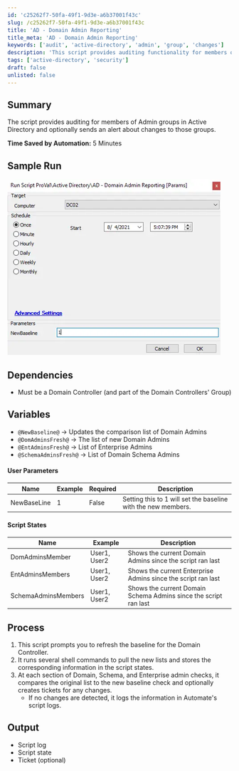 ```yaml
---
id: 'c25262f7-50fa-49f1-9d3e-a6b37001f43c'
slug: /c25262f7-50fa-49f1-9d3e-a6b37001f43c
title: 'AD - Domain Admin Reporting'
title_meta: 'AD - Domain Admin Reporting'
keywords: ['audit', 'active-directory', 'admin', 'group', 'changes']
description: 'This script provides auditing functionality for members of Admin groups in Active Directory, allowing for optional alerts regarding any changes made to these groups. It is designed to run on a Domain Controller and can help maintain security and compliance by tracking modifications to critical administrative roles.'
tags: ['active-directory', 'security']
draft: false
unlisted: false
---
```


## Summary

The script provides auditing for members of Admin groups in Active Directory and optionally sends an alert about changes to those groups.

**Time Saved by Automation:** 5 Minutes

## Sample Run

![Sample Run](../../../static/img/docs/c25262f7-50fa-49f1-9d3e-a6b37001f43c/image_1.webp)

## Dependencies

- Must be a Domain Controller (and part of the Domain Controllers' Group)

## Variables

- `@NewBaseline@` -> Updates the comparison list of Domain Admins
- `@DomAdminsFresh@` -> The list of new Domain Admins
- `@EntAdminsFresh@` -> List of Enterprise Admins
- `@SchemaAdminsFresh@` -> List of Domain Schema Admins

#### User Parameters

| Name         | Example | Required | Description                                           |
|--------------|---------|----------|-------------------------------------------------------|
| NewBaseLine  | 1       | False    | Setting this to 1 will set the baseline with the new members. |

#### Script States

| Name                   | Example          | Description                                         |
|------------------------|------------------|-----------------------------------------------------|
| DomAdminsMember         | User1, User2     | Shows the current Domain Admins since the script ran last |
| EntAdminsMembers       | User1, User2     | Shows the current Enterprise Admins since the script ran last |
| SchemaAdminsMembers    | User1, User2     | Shows the current Domain Schema Admins since the script ran last |

## Process

1. This script prompts you to refresh the baseline for the Domain Controller.
2. It runs several shell commands to pull the new lists and stores the corresponding information in the script states.
3. At each section of Domain, Schema, and Enterprise admin checks, it compares the original list to the new baseline check and optionally creates tickets for any changes.
   - If no changes are detected, it logs the information in Automate's script logs.

## Output

- Script log
- Script state
- Ticket (optional)

